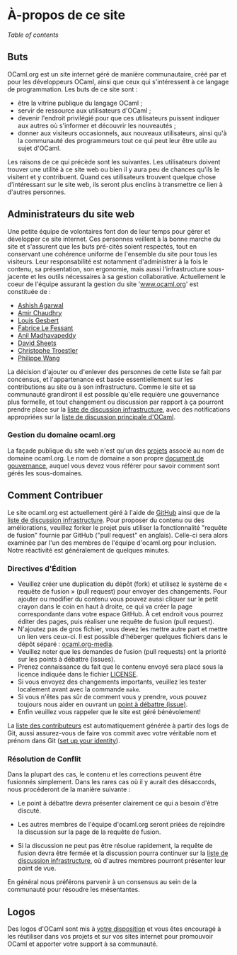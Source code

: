 <!-- ((! set title À-propos de ce site !)) -->

# À-propos de ce site
*Table of contents*

## Buts

OCaml.org est un site internet géré de manière communautaire, créé par et
pour les développeurs OCaml, ainsi que ceux qui s'intéressent à ce langage
de programmation.
Les buts de ce site sont :

* être la vitrine publique du langage OCaml ;
* servir de ressource aux utilisateurs d'OCaml ;
* devenir l'endroit privilégié pour que ces utilisateurs puissent indiquer
  aux autres où s'informer et découvrir les nouveautés ;
* donner aux visiteurs occasionnels, aux nouveaux utilisateurs,
  ainsi qu'à la communauté des programmeurs tout ce qui peut leur être utile
  au sujet d'OCaml.

Les raisons de ce qui précède sont les suivantes. Les utilisateurs
doivent trouver une utilité à ce site web ou bien il y aura peu de chances
qu'ils le visitent et y contribuent. Quand ces utilisateurs trouvent
quelque chose d'intéressant sur le site web, ils seront plus enclins
à transmettre ce lien à d'autres personnes.


## Administrateurs du site web

Une petite équipe de volontaires font don de leur temps pour gérer et
développer ce site internet. Ces personnes veillent à la bonne marche
du site et s'assurent que les buts pré-cités soient respectés, tout
en conservant une cohérence uniforme de l'ensemble du site pour tous
les visiteurs. Leur responsabilité est notamment d'administrer à la fois
le contenu, sa présentation, son ergonomie, mais aussi l'infrastructure
sous-jacente et les outils nécessaires à sa gestion collaborative.
Actuellement le coeur de l'équipe assurant la gestion du site 'www.ocaml.org'
est constituée de :

- [Ashish Agarwal](http://ashishagarwal.org)
- [Amir Chaudhry](http://amirchaudhry.com)
- [Louis Gesbert](http://github.com/AltGr/)
- [Fabrice Le Fessant](http://www.lefessant.net/)
- [Anil Madhavapeddy](http://anil.recoil.org)
- [David Sheets](https://github.com/dsheets)
- [Christophe Troestler](https://github.com/Chris00)
- [Philippe Wang](http://philippewang.info/CL/)

La décision d'ajouter ou d'enlever des personnes de cette liste se fait
par concensus, et l'appartenance est basée essentiellement sur les
contributions au site ou à son infrastructure. Comme le site et sa
communauté grandiront il est possible qu'elle requière une gouvernance
plus formelle, et tout changement ou discussion par rapport à ça
pourront prendre place sur la [liste de discussion
infrastructure](http://lists.ocaml.org/listinfo/infrastructure/), avec
des notifications appropriées sur la [liste de discussion principale
d'OCaml](https://sympa.inria.fr/sympa/arc/caml-list/).


### Gestion du domaine ocaml.org

La façade publique du site web n'est qu'un des
[projets](https://github.com/ocaml/infrastructure/wiki) associé au nom de
domaine ocaml.org. Le nom de domaine a son propre
[document de gouvernance](/governance.html), auquel vous devez vous référer
pour savoir comment sont gérés les sous-domaines.


## Comment Contribuer

Le site ocaml.org est actuellement géré à l'aide de
[GitHub](https://github.com/ocaml/ocaml.org/) ainsi que de la [liste de
discussion infrastructure](http://lists.ocaml.org/listinfo/infrastructure/).
Pour proposer du contenu ou des améliorations, veuillez forker le projet
puis utiliser la fonctionnalité "requête de fusion" fournie par GitHub
("pull request" en anglais). Celle-ci sera alors examinée par l'un des
membres de l'équipe d'ocaml.org pour inclusion. Notre réactivité est
généralement de quelques minutes.


### Directives d'Édition

* Veuillez créer une duplication du dépôt (fork) et utilisez le système
  de « requête de fusion » (pull request) pour envoyer des changements.
  Pour ajouter ou modifier du contenu vous pouvez aussi cliquer sur le
  petit crayon dans le coin en haut à droite, ce qui va créer la page
  correspondante dans votre espace GitHub. À cet endroit vous pourrez
  éditer des pages, puis réaliser une requête de fusion (pull request).
* N'ajoutez pas de gros fichier, vous devez les mettre autre part et
  mettre un lien vers ceux-ci. Il est possible d'héberger quelques
  fichiers dans le dépôt séparé :
  [ocaml.org-media](https://github.com/ocaml/ocaml.org-media).
* Veuillez noter que les demandes de fusion (pull requests) ont la
  priorité sur les points à débattre (issues).
* Prenez connaissance du fait que le contenu envoyé sera placé sous
  la licence indiquée dans le fichier
  [LICENSE](https://github.com/ocaml/ocaml.org/blob/master/LICENSE.md).
* Si vous envoyez des changements importants, veuillez les tester
  localement avant avec la commande `make`.
* Si vous n'êtes pas sûr de comment vous y prendre, vous pouvez toujours
  nous aider en ouvrant un [point à
  débattre (issue)](https://github.com/ocaml/ocaml.org/issues).
* Enfin veuillez vous rappeler que le site est géré bénévolement!

La [liste des contributeurs](contributors.html) est automatiquement
générée à partir des logs de Git, aussi assurez-vous de faire vos
commit avec votre véritable nom et prénom dans Git ([set up your
identity](http://git-scm.com/book/en/Getting-Started-First-Time-Git-Setup#_your_identity)).


### Résolution de Conflit

Dans la plupart des cas, le contenu et les corrections peuvent être
fusionnés simplement. Dans les rares cas où il y aurait des désaccords,
nous procéderont de la manière suivante :

* Le point à débattre devra présenter clairement ce qui a besoin
  d'être discuté.

* Les autres membres de l'équipe d'ocaml.org seront priées de rejoindre
  la discussion sur la page de la requête de fusion.

* Si la discussion ne peut pas être résolue rapidement, la requête de
  fusion devra être fermée et la discussion pourra continuer sur la
  [liste de discussion
  infrastructure](http://lists.ocaml.org/listinfo/infrastructure/),
  où d'autres membres pourront présenter leur point de vue.

En général nous préférons parvenir à un consensus au sein de la
communauté pour résoudre les mésentantes.


## Logos

Des logos d'OCaml sont mis à [votre disposition](/docs/logos.html) et
vous êtes encouragé à les réutiliser dans vos projets et sur vos sites
internet pour promouvoir OCaml et apporter votre support à sa communauté.

